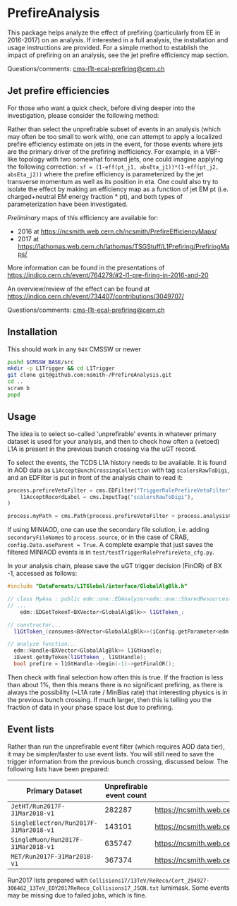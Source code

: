 PrefireAnalysis
===============
This package helps analyze the effect of prefiring (particularly from EE in 2016-2017) on an analysis.
If interested in a full analysis, the installation and usage instructions are provided.
For a simple method to establish the impact of prefiring on an analysis, see the jet prefire efficiency map section.

Questions/comments: cms-l1t-ecal-prefiring@cern.ch

## Jet prefire efficiencies

For those who want a quick check, before diving deeper into the investigation, please consider the following method:

Rather than select the unprefirable subset of events in an analysis (which may often be too small to work with), one can attempt
to apply a localized prefire efficiency estimate on jets in the event, for those events where jets are the primary driver of the prefiring
inefficiency.  For example, in a VBF-like topology with two somewhat forward jets, one could imagine applying the following correction:
`sf = (1-eff(pt_j1, absEta_j1))*(1-eff(pt_j2, absEta_j2))` where the prefire efficiency is parameterized by the jet transverse momentum as well as its position in eta.  One could also try to isolate the effect by making an efficiency map as a function of jet EM pt (i.e. charged+neutral EM energy fraction * pt), and both types of parameterization have been investigated.  

_Preliminary_ maps of this efficiency are available for:
   - 2016 at https://ncsmith.web.cern.ch/ncsmith/PrefireEfficiencyMaps/
   - 2017 at https://lathomas.web.cern.ch/lathomas/TSGStuff/L1Prefiring/PrefiringMaps/
   
More information can be found in the presentations of https://indico.cern.ch/event/764279/#2-l1-pre-firing-in-2016-and-20

An overview/review of the effect can be found at https://indico.cern.ch/event/734407/contributions/3049707/

Questions/comments: cms-l1t-ecal-prefiring@cern.ch


## Installation
This should work in any `94X` CMSSW or newer
```bash
pushd $CMSSW_BASE/src
mkdir -p L1Trigger && cd L1Trigger
git clone git@github.com:nsmith-/PrefireAnalysis.git
cd ..
scram b
popd
```

## Usage
The idea is to select so-called 'unprefirable' events in whatever primary dataset is used for your analysis,
and then to check how often a (vetoed) L1A is present in the previous bunch crossing via the uGT record.

To select the events, the TCDS L1A history needs to be available.  It is found in AOD data as `L1AcceptBunchCrossingCollection`
with tag `scalersRawToDigi`, and an EDFilter is put in front of the analysis chain to read it: 
```python
process.prefireVetoFilter = cms.EDFilter("TriggerRulePrefireVetoFilter",
    l1AcceptRecordLabel = cms.InputTag("scalersRawToDigi"),
)

process.myPath = cms.Path(process.prefireVetoFilter + process.analysisChain)
```
If using MINIAOD, one can use the secondary file solution,
i.e. adding `secondaryFileNames` to `process.source`, or in the case of CRAB, `config.Data.useParent = True`.
A complete example that just saves the filtered MINIAOD events is in `test/testTriggerRulePrefireVeto_cfg.py`.

In your analysis chain, please save the uGT trigger decision (FinOR) of BX -1, accessed as follows:
```c++
#include "DataFormats/L1TGlobal/interface/GlobalAlgBlk.h"

// class MyAna : public edm::one::EDAnalyzer<edm::one::SharedResources> {
// ...
    edm::EDGetTokenT<BXVector<GlobalAlgBlk>> l1GtToken_;

// constructor...
  l1GtToken_(consumes<BXVector<GlobalAlgBlk>>(iConfig.getParameter<edm::InputTag>("l1GtSrc")))

// analyze function...
  edm::Handle<BXVector<GlobalAlgBlk>> l1GtHandle;
  iEvent.getByToken(l1GtToken_, l1GtHandle);
  bool prefire = l1GtHandle->begin(-1)->getFinalOR();
```
Then check with final selection how often this is true.  If the fraction is less than about 1%, then this means
there is no significant prefiring, as there is always the possibility (~L1A rate / MinBias rate) that interesting physics is
in the previous bunch crossing.  If much larger, then this is telling you the fraction of data in your phase
space lost due to prefiring.

## Event lists
Rather than run the unprefirable event filter (which requires AOD data tier), it may be simpler/faster to use event lists.
You will still need to save the trigger information from the previous bunch crossing, discussed below.
The following lists have been prepared:

| Primary Dataset | Unprefirable event count | ROOT file |
| --- | --- | --- |
| `JetHT/Run2017F-31Mar2018-v1` | 282287 | https://ncsmith.web.cern.ch/ncsmith/UnprefirableEventLists/JetHT_Run2017F_unprefirableEvents.root |
| `SingleElectron/Run2017F-31Mar2018-v1` | 143101 | https://ncsmith.web.cern.ch/ncsmith/UnprefirableEventLists/SingleElectron_Run2017F_unprefirableEvents.root |
| `SingleMuon/Run2017F-31Mar2018-v1` | 635747 | https://ncsmith.web.cern.ch/ncsmith/UnprefirableEventLists/SingleMuon_Run2017F_unprefirableEvents.root |
| `MET/Run2017F-31Mar2018-v1` | 367374 | https://ncsmith.web.cern.ch/ncsmith/UnprefirableEventLists/MET_Run2017F_unprefirableEvents.root |

Run2017 lists prepared with `Collisions17/13TeV/ReReco/Cert_294927-306462_13TeV_EOY2017ReReco_Collisions17_JSON.txt` lumimask.
Some events may be missing due to failed jobs, which is fine.
